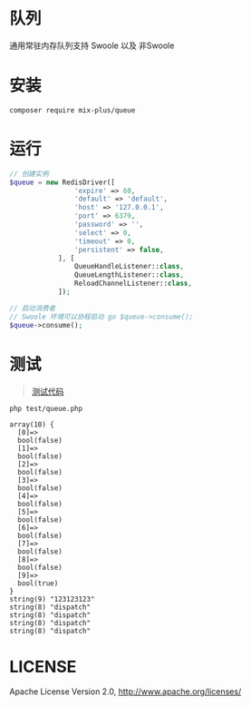 # 队列
通用常驻内存队列支持 Swoole 以及 非Swoole
# 安装
```
composer require mix-plus/queue
```
# 运行
```php
// 创建实例
$queue = new RedisDriver([
                'expire' => 60,
                'default' => 'default',
                'host' => '127.0.0.1',
                'port' => 6379,
                'password' => '',
                'select' => 0,
                'timeout' => 0,
                'persistent' => false,
            ], [
                QueueHandleListener::class,
                QueueLengthListener::class,
                ReloadChannelListener::class,
            ]);

// 启动消费者
// Swoole 环境可以协程启动 go $queue->consume();
$queue->consume();
```
# 测试
> [测试代码](test/queue.php)

`php test/queue.php`
```
array(10) {
  [0]=>
  bool(false)
  [1]=>
  bool(false)
  [2]=>
  bool(false)
  [3]=>
  bool(false)
  [4]=>
  bool(false)
  [5]=>
  bool(false)
  [6]=>
  bool(false)
  [7]=>
  bool(false)
  [8]=>
  bool(false)
  [9]=>
  bool(true)
}
string(9) "123123123"
string(8) "dispatch"
string(8) "dispatch"
string(8) "dispatch"
string(8) "dispatch"
```

# LICENSE
Apache License Version 2.0, http://www.apache.org/licenses/
